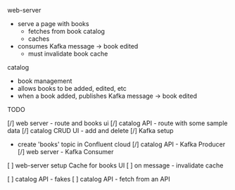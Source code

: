 web-server

- serve a page with books
  - fetches from book catalog
  - caches
- consumes Kafka message -> book edited
  - must invalidate book cache

catalog
- book management
- allows books to be added, edited, etc
- when a book added, publishes Kafka message -> book edited

TODO

[/] web server - route and books ui 
[/] catalog API - route with some sample data
[/] catalog CRUD UI - add and delete
[/] Kafka setup
  - create 'books' topic in Confluent cloud
[/] catalog API - Kafka Producer
[/] web server - Kafka Consumer

[ ] web-server setup Cache for books UI
[ ] on message - invalidate cache

[ ] catalog API - fakes
[ ] catalog API - fetch from an API